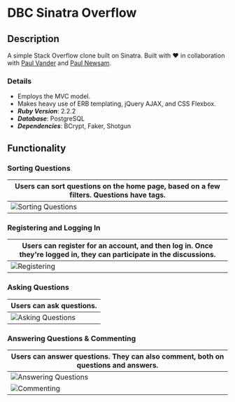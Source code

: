 # DBC Sinatra Overflow

## Description
A simple Stack Overflow clone built on Sinatra. Built with :heart: in collaboration with [Paul Vander](https://github.com/PaulSVander) and [Paul Newsam](https://github.com/pnewsam).

### Details
* Employs the MVC model.
* Makes heavy use of ERB templating, jQuery AJAX, and CSS Flexbox.
* ___Ruby Version___: 2.2.2
* ___Database___: PostgreSQL  
* ___Dependencies___: BCrypt, Faker, Shotgun

## Functionality

### Sorting Questions
Users can sort questions on the home page, based on a few filters. Questions have tags. | 
------------------------------ | 
![Sorting Questions](https://github.com/pnewsam/sinatra-overflow/blob/master/readme_assets/sorting_questions.gif "Sorting Questions") |

### Registering and Logging In
Users can register for an account, and then log in. Once they're logged in, they can participate in the discussions. |
------------------------------ | 
![Registering](https://github.com/pnewsam/sinatra-overflow/blob/master/readme_assets/registering.gif "Registering") |

### Asking Questions
Users can ask questions. |
------------------------------ |
![Asking Questions](https://github.com/pnewsam/sinatra-overflow/blob/master/readme_assets/asking_questions.gif "Asking Questions") |

### Answering Questions & Commenting
Users can answer questions. They can also comment, both on questions and answers. |
------------------------------ | 
![Answering Questions](https://github.com/pnewsam/sinatra-overflow/blob/master/readme_assets/answering.gif "Answering Questions") |
![Commenting](https://github.com/pnewsam/sinatra-overflow/blob/master/readme_assets/commenting.gif "Commenting") |
